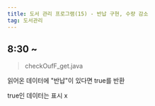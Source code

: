 ```yaml
---
title: 도서 관리 프로그램(15) - 반납 구현, 수량 감소 
tag: 도서관리
---
```




## 8:30 ~

> checkOufF_get.java 

읽어온 데이터에 "반납"이 있다면 true를 반환

true인 데이터는 표시 x



